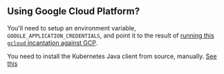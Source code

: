 ## Using Google Cloud Platform? 

You'll need to setup an environment variable, `GOOGLE_APPLICATION_CREDENTIALS`, 
and point it to the result of [running this `gcloud` incantation 
against GCP](https://cloud.google.com/docs/authentication/getting-started#command-line).


You need to install the Kubernetes Java client from source, manually. [See this](https://github.com/kubernetes-client/java)